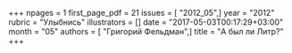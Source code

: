 +++
npages = 1
first_page_pdf = 21
issues = [ "2012_05",]
year = "2012"
rubric = "Улыбнись"
illustrators = []
date = "2017-05-03T00:17:29+03:00"
month = "05"
authors = [ "Григорий Фельдман",]
title = "А был ли Литр?"
+++
